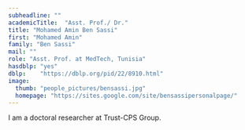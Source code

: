 ```yaml
---
subheadline: ""
academicTitle:  "Asst. Prof./ Dr."
title: "Mohamed Amin Ben Sassi"
first: "Mohamed Amin"
family: "Ben Sassi"
mail: ""
role: "Asst. Prof. at MedTech, Tunisia"
hasdblp: "yes"
dblp:    "https://dblp.org/pid/22/8910.html"
image:
  thumb: "people_pictures/bensassi.jpg"
  homepage: "https://sites.google.com/site/bensassipersonalpage/"
---
```


<!--more-->

I am a doctoral researcher at Trust-CPS Group.
